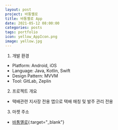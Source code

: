 ```yaml
---
layout: post
project: 바통옐로
title: 바통옐로 App
date: 2021-05-12 08:00:00 
categories: posts 
tags: portfolio
icon: yellow_AppIcon.png
image: yellow.jpg
---
```


1) 개발 환경  
 - Platform: Android, iOS
 - Language: Java, Kotlin, Swift
 - Design Pattern: MVVM
 - Tool: GitLab, Zeplin

2) 프로젝트 개요  
 - 택배관련 지사장 전용 앱으로 택배 매칭 및 발주 관리 전용  
 
3) 마켓 주소  
 - [바통옐로](https://play.google.com/store/apps/details?id=com.connect.battong.partner){:target="_blank"}  
 
